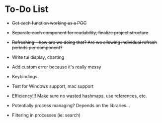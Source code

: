 # To-Do List

* ~~Get each function working as a POC~~

* ~~Separate each component for readability, finalize project structure~~

* ~~Refreshing - how are we doing that?  Are we allowing individual refresh periods per component?~~

* Write tui display, charting

* Add custom error because it's really messy

* Keybindings

* Test for Windows support, mac support

* Efficiency!!!  Make sure no wasted hashmaps, use references, etc.

* Potentially process managing?  Depends on the libraries...

* Filtering in processes (ie: search)
